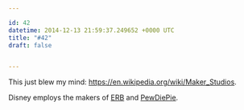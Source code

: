 ```yaml
---

id: 42
datetime: 2014-12-13 21:59:37.249652 +0000 UTC
title: "#42"
draft: false


---
```


This just blew my mind: https://en.wikipedia.org/wiki/Maker_Studios.

Disney employs the makers of [ERB](http://www.epicrapbattlesofhistory.com/) and [PewDiePie](https://en.wikipedia.org/wiki/PewDiePie).
